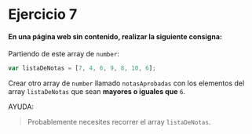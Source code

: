 # Ejercicio 7

#### En una página web sin contenido, realizar la siguiente consigna:

Partiendo de este array de ``number``:

```js
var listaDeNotas = [7, 4, 6, 9, 8, 10, 6];
```

Crear otro array de ``number`` llamado ``notasAprobadas`` con los elementos del array ``listaDeNotas`` que sean **mayores o iguales que** ``6``.

AYUDA:

> Probablemente necesites recorrer el array ``listaDeNotas``.
